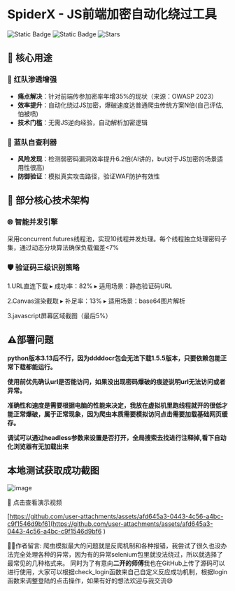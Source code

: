 # SpiderX - JS前端加密自动化绕过工具 

![Static Badge](https://img.shields.io/badge/SpiderX-v1.0-blue)
![Static Badge](https://img.shields.io/badge/python-3.12.3-yellow)
![Stars](https://img.shields.io/badge/dynamic/json?color=blue&label=Stars&query=stargazers_count&url=https%3A%2F%2Fapi.github.com%2Frepos%2FLiChaser%2FSpiderX)
## 🎯 核心用途

### 🔴 红队渗透增强
- **痛点解决**：针对前端传参加密率年增35%的现状（来源：OWASP 2023）
- **效率提升**：自动化绕过JS加密，爆破速度达普通爬虫传统方案N倍(自己评估,怕被喷)
- **技术门槛**：无需JS逆向经验，自动解析加密逻辑

### 🔵 蓝队自查利器
- **风险发现**：检测弱密码漏洞效率提升6.2倍(AI讲的，but对于JS加密的场景适用性很高)
- **防御验证**：模拟真实攻击路径，验证WAF防护有效性

## 🚀 部分核心技术架构

### 🌐 智能并发引擎

采用concurrent.futures线程池，实现10线程并发处理。每个线程独立处理密码子集，通过动态分块算法确保负载偏差<7%

### 🛡️ 验证码三级识别策略

1.URL直连下载
▸ 成功率：82%
▸ 适用场景：静态验证码URL

2.Canvas渲染截取
▸ 补足率：13%
▸ 适用场景：base64图片解析

3.javascript屏幕区域截图（最后5%）

## ⚠️部署问题
**python版本3.13后不行，因为ddddocr包会无法下载1.5.5版本，只要依赖包能正常下载都能运行。**

**使用前优先确认url是否能访问，如果没出现密码爆破的痕迹说明url无法访问或者异常。**

**准确性和速度是需要根据电脑的性能来决定，我放在虚拟机里跑线程就开的很低才能正常爆破，属于正常现象，因为爬虫本质需要模拟访问点击需要加载基础网页缓存。**

**调试可以通过headless参数来设置是否打开，全局搜索去找进行注释掉,看下自动化浏览器有无加载出来**

## 本地测试获取成功截图

![image](https://github.com/user-attachments/assets/186aba78-fa14-4bcc-8743-ef52909436ab)


🎥 点击查看演示视频

[https://github.com/user-attachments/assets/afd645a3-0443-4c56-a4bc-c9f1546d9bf6](https://github.com/user-attachments/assets/afd645a3-0443-4c56-a4bc-c9f1546d9bf6
)

🧑‍💻作者留言:
爬虫模拟最大的问题就是反爬机制和各种报错，我尝试了很久也没办法完全处理各种的异常，因为有的异常selenium包里就没法绕过，所以就选择了最常见的几种格式来。
同时为了有意向**二开的师傅**我也在GitHub上传了源码可以进行使用，大家可以根据check_login函数来自己自定义反应成功机制，根据login函数来调整登陆的点击操作，如果有好的想法欢迎与我交流😄
